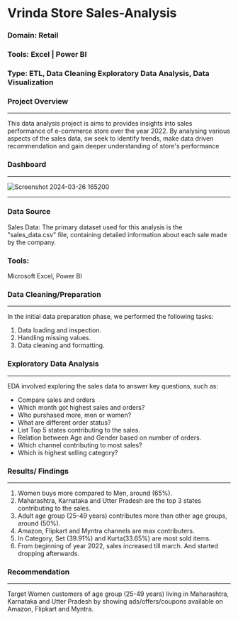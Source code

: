 # Vrinda Store Sales-Analysis

### Domain: Retail
### Tools: Excel | Power BI
### Type:  ETL, Data Cleaning Exploratory Data Analysis, Data Visualization

### Project Overview
---
This data analysis project is aims to provides insights into sales performance of e-commerce store over the year 2022. By analysing various aspects of the sales data, sw seek to identify trends, make data driven recommendation and gain deeper understanding of store's performance


### Dashboard
---

![Screenshot 2024-03-26 165200](https://github.com/Shri997/Data-Analysis/assets/113888363/625434b7-2d71-45af-a772-640d9ad33f8b)

---

### Data Source
Sales Data: The primary dataset used for this analysis is the "sales_data.csv" file, containing detailed information about each sale made by the company.

### Tools:
Microsoft Excel, Power BI

### Data Cleaning/Preparation
-----

In the initial data preparation phase, we performed the following tasks:
1. Data loading and inspection.
2. Handling missing values.
3. Data cleaning and formatting.

### Exploratory Data Analysis
---

EDA involved exploring the sales data to answer key questions, such as:

- Compare sales and orders
- Which month got highest sales and orders?
- Who purshased more, men or women?
- What are different order status?
- List Top 5 states contributing to the sales.
- Relation between Age and Gender based on number of orders.
- Which channel contributing to most sales?
- Which is highest selling category?

### Results/ Findings
  ---
1. Women buys more compared to Men, around (65%).
2. Maharashtra, Karnataka and Utter Pradesh are the top 3 states contributing to the sales.
3. Adult age group (25-49 years) contributes more than other age groups, around (50%).
4. Amazon, Flipkart and Myntra channels are max contributers.
5. In Category, Set (39.91%) and Kurta(33.65%) are most sold items.
6. From beginning of year 2022, sales increased till march. And started dropping afterwards.

### Recommendation
---
Target Women customers of age group (25-49 years) living in Maharashtra, Karnataka and Utter Pradesh
 by showing ads/offers/coupons available on Amazon, Flipkart and Myntra.
     

  
